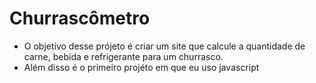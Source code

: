 # Churrascômetro

* O objetivo desse prójeto é criar um site que calcule a quantidade de carne, bebida e refrigerante para um churrasco.
* Além disso é o primeiro projéto em que eu uso javascript
